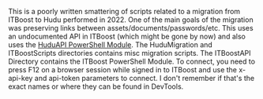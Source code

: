 This is a poorly written smattering of scripts related to a migration from ITBoost to Hudu performed in 2022. One of the main goals of the migration was preserving links between assets/documents/passwords/etc.
This uses an undocumented API in ITBoost (which might be gone by now) and also uses the [HuduAPI PowerShell Module](https://github.com/lwhitelock/HuduAPI).
The HuduMigration and ITBoostScripts directories contains misc migration scripts.
The ITBoostAPI Directory contains the ITBoost PowerShell Module.
To connect, you need to press F12 on a browser session while signed in to ITBoost and use the x-api-key and api-token parameters to connect. I don't remember if that's the exact names or where they can be found in DevTools.

